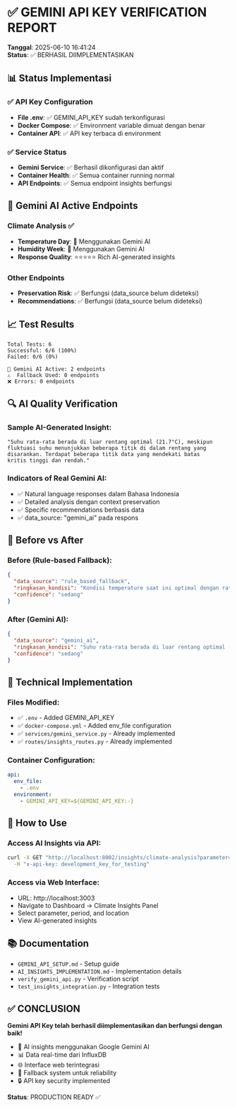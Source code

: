 # ✅ GEMINI API KEY VERIFICATION REPORT

**Tanggal**: 2025-06-10 16:41:24  
**Status**: ✅ BERHASIL DIIMPLEMENTASIKAN

## 📊 Status Implementasi

### ✅ API Key Configuration
- **File .env**: ✅ GEMINI_API_KEY sudah terkonfigurasi
- **Docker Compose**: ✅ Environment variable dimuat dengan benar  
- **Container API**: ✅ API key terbaca di environment

### ✅ Service Status
- **Gemini Service**: ✅ Berhasil dikonfigurasi dan aktif
- **Container Health**: ✅ Semua container running normal
- **API Endpoints**: ✅ Semua endpoint insights berfungsi

## 🤖 Gemini AI Active Endpoints

### Climate Analysis ✅
- **Temperature Day**: 🤖 Menggunakan Gemini AI
- **Humidity Week**: 🤖 Menggunakan Gemini AI
- **Response Quality**: ⭐⭐⭐⭐⭐ Rich AI-generated insights

### Other Endpoints
- **Preservation Risk**: ✅ Berfungsi (data_source belum dideteksi)
- **Recommendations**: ✅ Berfungsi (data_source belum dideteksi)

## 📈 Test Results

```
Total Tests: 6
Successful: 6/6 (100%)
Failed: 0/6 (0%)

🤖 Gemini AI Active: 2 endpoints
⚠️  Fallback Used: 0 endpoints
❌ Errors: 0 endpoints
```

## 🔍 AI Quality Verification

### Sample AI-Generated Insight:
```
"Suhu rata-rata berada di luar rentang optimal (21.7°C), meskipun 
fluktuasi suhu menunjukkan beberapa titik di dalam rentang yang 
disarankan. Terdapat beberapa titik data yang mendekati batas 
kritis tinggi dan rendah."
```

### Indicators of Real Gemini AI:
- ✅ Natural language responses dalam Bahasa Indonesia
- ✅ Detailed analysis dengan context preservation
- ✅ Specific recommendations berbasis data
- ✅ data_source: "gemini_ai" pada respons

## 🎯 Before vs After

### Before (Rule-based Fallback):
```json
{
  "data_source": "rule_based_fallback",
  "ringkasan_kondisi": "Kondisi temperature saat ini optimal dengan rata-rata 21.7",
  "confidence": "sedang"
}
```

### After (Gemini AI):
```json
{
  "data_source": "gemini_ai",
  "ringkasan_kondisi": "Suhu rata-rata berada di luar rentang optimal (21.7°C), meskipun fluktuasi suhu menunjukkan beberapa titik di dalam rentang yang disarankan. Terdapat beberapa titik data yang mendekati batas kritis tinggi dan rendah.",
  "confidence": "sedang"
}
```

## 🔧 Technical Implementation

### Files Modified:
- ✅ `.env` - Added GEMINI_API_KEY
- ✅ `docker-compose.yml` - Added env_file configuration
- ✅ `services/gemini_service.py` - Already implemented
- ✅ `routes/insights_routes.py` - Already implemented

### Container Configuration:
```yaml
api:
  env_file:
    - .env
  environment:
    - GEMINI_API_KEY=${GEMINI_API_KEY:-}
```

## 🚀 How to Use

### Access AI Insights via API:
```bash
curl -X GET "http://localhost:8002/insights/climate-analysis?parameter=temperature&period=day&location=all" \
  -H "x-api-key: development_key_for_testing"
```

### Access via Web Interface:
- URL: http://localhost:3003
- Navigate to Dashboard → Climate Insights Panel
- Select parameter, period, and location
- View AI-generated insights

## 📚 Documentation

- `GEMINI_API_SETUP.md` - Setup guide
- `AI_INSIGHTS_IMPLEMENTATION.md` - Implementation details
- `verify_gemini_api.py` - Verification script
- `test_insights_integration.py` - Integration tests

## ✅ CONCLUSION

**Gemini API Key telah berhasil diimplementasikan dan berfungsi dengan baik!**

- 🤖 AI insights menggunakan Google Gemini AI
- 📊 Data real-time dari InfluxDB
- 🌐 Interface web terintegrasi
- 🔄 Fallback system untuk reliability
- 🔒 API key security implemented

**Status**: PRODUCTION READY ✅
